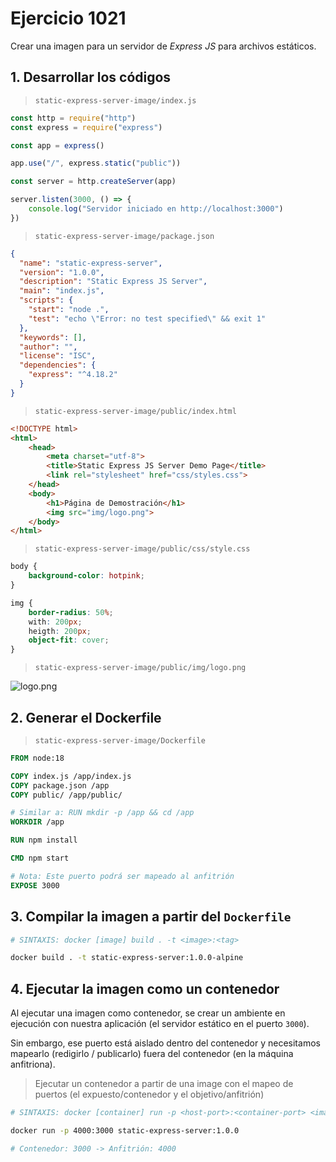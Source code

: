 # Ejercicio 1021

Crear una imagen para un servidor de *Express JS* para archivos estáticos.

## 1. Desarrollar los códigos

> `static-express-server-image/index.js`

```js
const http = require("http")
const express = require("express")

const app = express()

app.use("/", express.static("public"))

const server = http.createServer(app)

server.listen(3000, () => {
    console.log("Servidor iniciado en http://localhost:3000")
})
```

> `static-express-server-image/package.json`

```json
{
  "name": "static-express-server",
  "version": "1.0.0",
  "description": "Static Express JS Server",
  "main": "index.js",
  "scripts": {
    "start": "node .",
    "test": "echo \"Error: no test specified\" && exit 1"
  },
  "keywords": [],
  "author": "",
  "license": "ISC",
  "dependencies": {
    "express": "^4.18.2"
  }
}
```

> `static-express-server-image/public/index.html`

```html
<!DOCTYPE html>
<html>
    <head>
        <meta charset="utf-8">
        <title>Static Express JS Server Demo Page</title>
        <link rel="stylesheet" href="css/styles.css">
    </head>
    <body>
        <h1>Página de Demostración</h1>
        <img src="img/logo.png">
    </body>
</html>
```

> `static-express-server-image/public/css/style.css`

```css
body {
    background-color: hotpink;
}

img {
    border-radius: 50%;
    with: 200px;
    heigth: 200px;
    object-fit: cover;
}
```
> `static-express-server-image/public/img/logo.png`

![logo.png](https://1000marcas.net/wp-content/uploads/2021/05/Docker_logo_PNG3.png)

## 2. Generar el Dockerfile

> `static-express-server-image/Dockerfile`

```dockerfile
FROM node:18

COPY index.js /app/index.js
COPY package.json /app
COPY public/ /app/public/

# Similar a: RUN mkdir -p /app && cd /app
WORKDIR /app

RUN npm install

CMD npm start

# Nota: Este puerto podrá ser mapeado al anfitrión
EXPOSE 3000
```

## 3. Compilar la imagen a partir del `Dockerfile`

```bash
# SINTAXIS: docker [image] build . -t <image>:<tag>

docker build . -t static-express-server:1.0.0-alpine
```

## 4. Ejecutar la imagen como un contenedor

Al ejecutar una imagen como contenedor, se crear un ambiente en ejecución con nuestra aplicación (el servidor estático en el puerto `3000`).

Sin embargo, ese puerto está aislado dentro del contenedor y necesitamos mapearlo (redigirlo / publicarlo) fuera del contenedor (en la máquina anfitriona).

> Ejecutar un contenedor a partir de una image con el mapeo de puertos (el expuesto/contenedor y el objetivo/anfitrión)

```bash
# SINTAXIS: docker [container] run -p <host-port>:<container-port> <image>:<tag> 

docker run -p 4000:3000 static-express-server:1.0.0

# Contenedor: 3000 -> Anfitrión: 4000
```